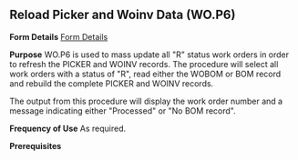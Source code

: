 ## Reload Picker and Woinv Data (WO.P6)
<PageHeader />

**Form Details**
[Form Details](../WO-P6-1/README.md)

**Purpose**
WO.P6 is used to mass update all "R" status work orders in order to refresh
the PICKER and WOINV records. The procedure will select all work orders with a
status of "R", read either the WOBOM or BOM record and rebuild the complete
PICKER and WOINV records.

The output from this procedure will display the work order number and a
message indicating either "Processed" or "No BOM record".

**Frequency of Use**
As required.

**Prerequisites**

<badge text= "Version 8.10.57 " vertical="middle" />

<PageFooter />
